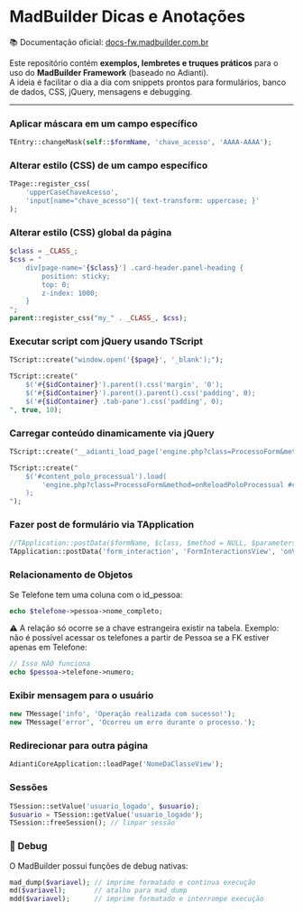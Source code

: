 # MadBuilder Dicas e Anotações  

📚 Documentação oficial: [docs-fw.madbuilder.com.br](http://docs-fw.madbuilder.com.br/)  

Este repositório contém **exemplos, lembretes e truques práticos** para o uso do **MadBuilder Framework** (baseado no Adianti).  
A ideia é facilitar o dia a dia com snippets prontos para formulários, banco de dados, CSS, jQuery, mensagens e debugging.  

---

### Aplicar máscara em um campo específico  
```php
TEntry::changeMask(self::$formName, 'chave_acesso', 'AAAA-AAAA');
```

### Alterar estilo (CSS) de um campo específico
```php
TPage::register_css(
    'upperCaseChaveAcesso',
    'input[name="chave_acesso"]{ text-transform: uppercase; }'
);
```

### Alterar estilo (CSS) global da página
```php
$class = _CLASS_;
$css = "
    div[page-name='{$class}'] .card-header.panel-heading {
        position: sticky;
        top: 0;
        z-index: 1000;
    }
";
parent::register_css("my_" . _CLASS_, $css);
```

### Executar script com jQuery usando TScript
```php
TScript::create("window.open('{$page}', '_blank');");
```
```php
TScript::create("
    $('#{$idContainer}').parent().css('margin', '0');
    $('#{$idContainer}').parent().parent().css('padding', 0);
    $('#{$idContainer} .tab-pane').css('padding', 0);
", true, 10);
```

### Carregar conteúdo dinamicamente via jQuery
```php
TScript::create("__adianti_load_page('engine.php?class=ProcessoForm&method=onReloadPoloProcessual&static=1');");
```
```php
TScript::create("
    $('#content_polo_processual').load(
        'engine.php?class=ProcessoForm&method=onReloadPoloProcessual #content_polo_processual'
    );
");
```

### Fazer post de formulário via TApplication
```php
//TApplication::postData($formName, $class, $method = NULL, $parameters = NULL);
TApplication::postData('form_interaction', 'FormInteractionsView', 'onView');
```

### Relacionamento de Objetos
Se Telefone tem uma coluna com o id_pessoa:
```php
echo $telefone->pessoa->nome_completo;
```
⚠️ A relação só ocorre se a chave estrangeira existir na tabela.
Exemplo: não é possível acessar os telefones a partir de Pessoa se a FK estiver apenas em Telefone:
```php
// Isso NÃO funciona
echo $pessoa->telefone->numero;
```

### Exibir mensagem para o usuário
```php
new TMessage('info', 'Operação realizada com sucesso!');
new TMessage('error', 'Ocorreu um erro durante o processo.');
```

### Redirecionar para outra página
```php
AdiantiCoreApplication::loadPage('NomeDaClasseView');
```

### Sessões
```php
TSession::setValue('usuario_logado', $usuario);
$usuario = TSession::getValue('usuario_logado');
TSession::freeSession(); // limpar sessão
```

### 🐞 Debug
O MadBuilder possui funções de debug nativas:
```php
mad_dump($variavel); // imprime formatado e continua execução
md($variavel);       // atalho para mad_dump
mdd($variavel);      // imprime formatado e interrompe execução
```

